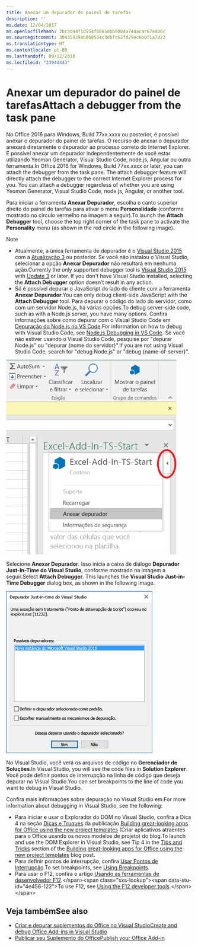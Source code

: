 ```yaml
---
title: Anexar um depurador do painel de tarefas
description: ''
ms.date: 12/04/2017
ms.openlocfilehash: 2bc3d44f1d554fb065dbb8004a744acac67ed06c
ms.sourcegitcommit: 30435939ab8b8504c3dbfc62fd29ec6b0f1a7d22
ms.translationtype: HT
ms.contentlocale: pt-BR
ms.lasthandoff: 09/12/2018
ms.locfileid: "23944443"
---
```

# <a name="attach-a-debugger-from-the-task-pane"></a><span data-ttu-id="4e456-102">Anexar um depurador do painel de tarefas</span><span class="sxs-lookup"><span data-stu-id="4e456-102">Attach a debugger from the task pane</span></span>

<span data-ttu-id="4e456-p101">No Office 2016 para Windows, Build 77xx.xxxx ou posterior, é possível anexar o depurador do painel de tarefas. O recurso de anexar o depurador anexará diretamente o depurador ao processo correto do Internet Explorer. É possível anexar um depurador independentemente de você estar utilizando Yeoman Generator, Visual Studio Code, node.js, Angular ou outra ferramenta.</span><span class="sxs-lookup"><span data-stu-id="4e456-p101">In Office 2016 for Windows, Build 77xx.xxxx or later, you can attach the debugger from the task pane. The attach debugger feature will directly attach the debugger to the correct Internet Explorer process for you. You can attach a debugger regardless of whether you are using Yeoman Generator, Visual Studio Code, node.js, Angular, or another tool.</span></span> 

<span data-ttu-id="4e456-106">Para iniciar a ferramenta **Anexar Depurador**, escolha o canto superior direito do painel de tarefas para ativar o menu **Personalidade** (conforme mostrado no círculo vermelho na imagem a seguir).</span><span class="sxs-lookup"><span data-stu-id="4e456-106">To launch the **Attach Debugger** tool, choose the top right corner of the task pane to activate the **Personality** menu (as shown in the red circle in the following image).</span></span>   

> [!NOTE]
> - <span data-ttu-id="4e456-p102">Atualmente, a única ferramenta de depurador é o [Visual Studio 2015](https://www.visualstudio.com/downloads/) com a [Atualização 3](https://msdn.microsoft.com/library/mt752379.aspx) ou posterior. Se você não instalou o Visual Studio, selecionar a opção **Anexar Depurador** não resultará em nenhuma ação.</span><span class="sxs-lookup"><span data-stu-id="4e456-p102">Currently the only supported debugger tool is [Visual Studio 2015](https://www.visualstudio.com/downloads/) with [Update 3](https://msdn.microsoft.com/library/mt752379.aspx) or later. If you don't have Visual Studio installed, selecting the **Attach Debugger** option doesn’t result in any action.</span></span>   
> - <span data-ttu-id="4e456-109">Só é possível depurar o JavaScript do lado do cliente com a ferramenta **Anexar Depurador**.</span><span class="sxs-lookup"><span data-stu-id="4e456-109">You can only debug client-side JavaScript with the **Attach Debugger** tool.</span></span> <span data-ttu-id="4e456-110">Para depurar o código do lado do servidor, como com um servidor Node.js, há várias opções.</span><span class="sxs-lookup"><span data-stu-id="4e456-110">To debug server-side code, such as with a Node.js server, you have many options.</span></span> <span data-ttu-id="4e456-111">Confira informações sobre como depurar com o Visual Studio Code em [Depuração do Node.js no VS Code](https://code.visualstudio.com/docs/nodejs/nodejs-debugging).</span><span class="sxs-lookup"><span data-stu-id="4e456-111">For information on how to debug with Visual Studio Code, see [Node.js Debugging in VS Code](https://code.visualstudio.com/docs/nodejs/nodejs-debugging).</span></span> <span data-ttu-id="4e456-112">Se você não estiver usando o Visual Studio Code, pesquise por "depurar Node.js" ou "depurar {nome do servidor}".</span><span class="sxs-lookup"><span data-stu-id="4e456-112">If you are not using Visual Studio Code, search for "debug Node.js" or "debug {name-of-server}".</span></span>

![Captura de tela do menu Anexar Depurador](../images/attach-debugger.png)

<span data-ttu-id="4e456-p104">Selecione **Anexar Depurador**. Isso inicia a caixa de diálogo **Depurador Just-In-Time do Visual Studio**, conforme mostrado na imagem a seguir.</span><span class="sxs-lookup"><span data-stu-id="4e456-p104">Select **Attach Debugger**. This launches the **Visual Studio Just-in-Time Debugger** dialog box, as shown in the following image.</span></span> 

![Captura de tela da caixa de diálogo Depurador JIT do Visual Studio](../images/visual-studio-debugger.png)

<span data-ttu-id="4e456-117">No Visual Studio, você verá os arquivos de código no **Gerenciador de Soluções**.</span><span class="sxs-lookup"><span data-stu-id="4e456-117">In Visual Studio, you will see the code files in **Solution Explorer**.</span></span>   <span data-ttu-id="4e456-118">Você pode definir pontos de interrupção na linha de código que deseja depurar no Visual Studio.</span><span class="sxs-lookup"><span data-stu-id="4e456-118">You can set breakpoints to the line of code you want to debug in Visual Studio.</span></span>

<span data-ttu-id="4e456-119">Confira mais informações sobre depuração no Visual Studio em:</span><span class="sxs-lookup"><span data-stu-id="4e456-119">For more information about debugging in Visual Studio, see the following:</span></span>

-   <span data-ttu-id="4e456-120">Para iniciar e usar o Explorador do DOM no Visual Studio, confira a Dica 4 na seção [Dicas e Truques](https://blogs.msdn.microsoft.com/officeapps/2013/04/16/building-great-looking-apps-for-office-using-the-new-project-templates/#tips_tricks) da publicação [Building great-looking apps for Office using the new project templates](https://blogs.msdn.microsoft.com/officeapps/2013/04/16/building-great-looking-apps-for-office-using-the-new-project-templates) (Criar aplicativos atraentes para o Office usando os novos modelos de projeto) do blog.</span><span class="sxs-lookup"><span data-stu-id="4e456-120">To launch and use the DOM Explorer in Visual Studio, see Tip 4 in the [Tips and Tricks](https://blogs.msdn.microsoft.com/officeapps/2013/04/16/building-great-looking-apps-for-office-using-the-new-project-templates/#tips_tricks) section of the [Building great-looking apps for Office using the new project templates](https://blogs.msdn.microsoft.com/officeapps/2013/04/16/building-great-looking-apps-for-office-using-the-new-project-templates) blog post.</span></span>
-   <span data-ttu-id="4e456-121">Para definir pontos de interrupção, confira [Usar Pontos de Interrupção](https://docs.microsoft.com/visualstudio/debugger/using-breakpoints?view=vs-2015).</span><span class="sxs-lookup"><span data-stu-id="4e456-121">To set breakpoints, see [Using Breakpoints](https://docs.microsoft.com/visualstudio/debugger/using-breakpoints?view=vs-2015).</span></span>
-   <span data-ttu-id="4e456-122">Para usar o F12, confira o artigo [Usando as ferramentas de desenvolvedor F12](https://docs.microsoft.com/previous-versions/windows/internet-explorer/ie-developer/samples/bg182326(v=vs.85)).</span><span class="sxs-lookup"><span data-stu-id="4e456-122">To use F12, see [Using the F12 developer tools](https://docs.microsoft.com/previous-versions/windows/internet-explorer/ie-developer/samples/bg182326(v=vs.85)).</span></span>

## <a name="see-also"></a><span data-ttu-id="4e456-123">Veja também</span><span class="sxs-lookup"><span data-stu-id="4e456-123">See also</span></span>

- [<span data-ttu-id="4e456-124">Criar e depurar suplementos do Office no Visual Studio</span><span class="sxs-lookup"><span data-stu-id="4e456-124">Create and debug Office Add-ins in Visual Studio</span></span>](../develop/create-and-debug-office-add-ins-in-visual-studio.md)
- [<span data-ttu-id="4e456-125">Publicar seu Suplemento do Office</span><span class="sxs-lookup"><span data-stu-id="4e456-125">Publish your Office Add-in</span></span>](../publish/publish.md)
